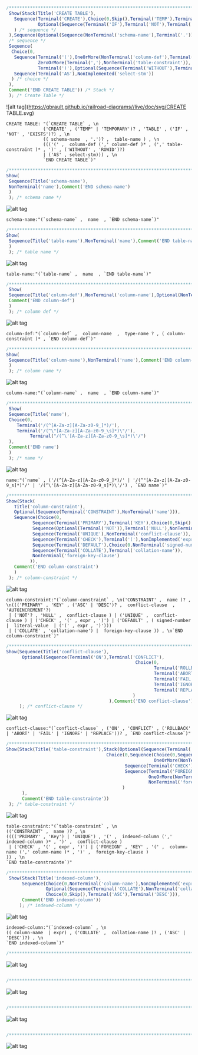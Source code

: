 ```javascript
/**************************************************************************************************************/ 
 Show(Stack(Title('CREATE TABLE'), 
   Sequence(Terminal('CREATE'),Choice(0,Skip(),Terminal('TEMP'),Terminal('TEMPORARY')),Terminal('TABLE'), 
            Optional(Sequence(Terminal('IF'),Terminal('NOT'),Terminal('EXISTS')) 
   ) /* sequence */ 
 ),Sequence(Optional(Sequence(NonTerminal('schema-name'),Terminal('.'))),NonTerminal('table-name')), 
 /* sequence */ 
 Sequence( 
  Choice(0, 
   Sequence(Terminal('('),OneOrMore(NonTerminal('column-def'),Terminal(',')), 
            ZeroOrMore(Terminal(','),NonTerminal('table-constraint')), 
            Terminal(')'),Optional(Sequence(Terminal('WITHOUT'),Terminal('ROWID')))), 
   Sequence(Terminal('AS'),NonImplemented('select-stm')) 
  ) /* choice */ 
 ), 
 Comment('END CREATE TABLE')) /* Stack */ 
 ); /* Create Table */ 
``` 
![alt tag](https://gbrault.github.io/railroad-diagrams//live/doc/svg/CREATE TABLE.svg)
``` 
CREATE TABLE: "(`CREATE TABLE` , \n
              ('CREATE' , ('TEMP' | 'TEMPORARY')? , 'TABLE' , ('IF' , 'NOT' , 'EXISTS')?) , \n
              (( schema-name  , '.')? ,  table-name ) , \n
              ((('(' ,  column-def (',' column-def )* , (',' table-constraint )* , ')' , ('WITHOUT' , 'ROWID')?)
              | ('AS' , select-stm))) , \n
              `END CREATE TABLE`)"
```

```javascript
/**************************************************************************************************************/ 
Show( 
 Sequence(Title('schema-name'), 
 NonTerminal('name'),Comment('END schema-name') 
 )  
 ); /* schema name */ 
```
![alt tag](https://gbrault.github.io/railroad-diagrams//live/doc/svg/schema-name.svg)
```
schema-name:"(`schema-name` ,  name  , `END schema-name`)"
```

```javascript
/**************************************************************************************************************/ 
Show( 
 Sequence(Title('table-name'),NonTerminal('name'),Comment('END table-name') 
 ) 
 ); /* table name */ 
```
![alt tag](https://gbrault.github.io/railroad-diagrams//live/doc/svg/table-name.svg)
```
table-name:"(`table-name` ,  name  , `END table-name`)"
```

```javascript
/**************************************************************************************************************/ 
 Show( 
 Sequence(Title('column-def'),NonTerminal('column-name'),Optional(NonTerminal('type-name')),ZeroOrMore(NonTerminal('column-constraint')), 
 Comment('END column-def') 
 ) 
 ); /* column def */ 
```
![alt tag](https://gbrault.github.io/railroad-diagrams//live/doc/svg/column-def.svg)
```
column-def:"(`column-def` ,  column-name  ,  type-name ? , ( column-constraint )* , `END column-def`)"
```

```javascript
/**************************************************************************************************************/
Show( 
 Sequence(Title('column-name'),NonTerminal('name'),Comment('END column-name') 
 ) 
 ); /* column name */ 
```
![alt tag](https://gbrault.github.io/railroad-diagrams//live/doc/svg/column-name.svg)
```
column-name:"(`column-name` ,  name  , `END column-name`)"
```

```javascript
/**************************************************************************************************************/ 
 Show( 
 Sequence(Title('name'), 
 Choice(0, 
 	Terminal('/(^[A-Za-z][A-Za-z0-9_]*)/'), 
 	Terminal('/(^\"[A-Za-z][A-Za-z0-9_\s]*)\"/'), 
         Terminal("/(^\'[A-Za-z][A-Za-z0-9_\s]*)\'/") 
 ), 
 Comment('END name') 
 ) 
 ); /* name */
```
![alt tag](https://gbrault.github.io/railroad-diagrams//live/doc/svg/name.svg)
```
name:"(`name` , ('/(^[A-Za-z][A-Za-z0-9_]*)/' | '/(^"[A-Za-z][A-Za-z0-9_s]*)"/' | '/(^\'[A-Za-z][A-Za-z0-9_s]*)\'/') , `END name`)"
```

```javascript
/**************************************************************************************************************/
Show(Stack( 
   Title('column-constraint'), 
   Optional(Sequence(Terminal('CONSTRAINT'),NonTerminal('name'))), 
   Sequence(Choice(0, 
          Sequence(Terminal('PRIMARY'),Terminal('KEY'),Choice(0,Skip(),Terminal('ASC'),Terminal('DESC')),NonTerminal('conflict-clause'),Optional(Terminal('AUTOINCREMENT'))), 
          Sequence(Optional(Terminal('NOT')),Terminal('NULL'),NonTerminal('conflict-clause')), 
          Sequence(Terminal('UNIQUE'),NonTerminal('conflict-clause')), 
          Sequence(Terminal('CHECK'),Terminal('('),NonImplemented('expr'),Terminal(')')), 
          Sequence(Terminal('DEFAULT'),Choice(0,NonTerminal('signed-number'),NonTerminal('literal-value'),Sequence(Terminal('('),NonImplemented('expr'),Terminal(')')))), 
          Sequence(Terminal('COLLATE'),Terminal('collation-name')), 
          NonTerminal('foreign-key-clause') 
         )), 
   Comment('END column-constraint') 
   ) 
 ); /* column-constraint */ 
```
![alt tag](https://gbrault.github.io/railroad-diagrams//live/doc/svg/column-constraint.svg)
```
column-constraint:"(`column-constraint` , \n('CONSTRAINT' ,  name )? , \n((('PRIMARY' , 'KEY' , ('ASC' | 'DESC')? ,  conflict-clause  , 'AUTOINCREMENT'?)
 | ('NOT'? , 'NULL' ,  conflict-clause ) | ('UNIQUE' ,  conflict-clause ) | ('CHECK' , '(' , expr , ')') | ('DEFAULT' , ( signed-number  |  literal-value  | ('(' , expr , ')')))
 | ('COLLATE' , 'collation-name') |  foreign-key-clause )) , \n`END column-constraint`)"
```

```javascript
/**************************************************************************************************************/
Show(Sequence(Title('conflict-clause'), 
      Optional(Sequence(Terminal('ON'),Terminal('CONFLICT'), 
                                                 Choice(0, 
                                                        Terminal('ROLLBACK'), 
                                                        Terminal('ABORT'), 
                                                        Terminal('FAIL'), 
                                                        Terminal('IGNORE'), 
                                                        Terminal('REPLACE')) 
                                                ) 
                                       ),Comment('END conflict-clause')) 
     ); /* conflict-clause */
```
![alt tag](https://gbrault.github.io/railroad-diagrams//live/doc/svg/conflict-clause.svg)
```
conflict-clause:"(`conflict-clause` , ('ON' , 'CONFLICT' , ('ROLLBACK' | 'ABORT' | 'FAIL' | 'IGNORE' | 'REPLACE'))? , `END conflict-clause`)"
```

```javascript
/**************************************************************************************************************/ 
Show(Stack(Title('table-constraint'),Stack(Optional(Sequence(Terminal('CONSTRAINT'),NonTerminal('name'))), 
                                      Choice(0,Sequence(Choice(0,Sequence(Terminal('PRIMARY'),Terminal('Key')),Terminal('UNIQUE')),Terminal('('), 
                                                        OneOrMore(NonTerminal('indexed-column'),Terminal(',')),Terminal(')'),NonTerminal('conflict-clause')), 
                                             Sequence(Terminal('CHECK'),Terminal('('),NonImplemented('expr'),Terminal(')')), 
                                             Sequence(Terminal('FOREIGN'),Terminal('KEY'),Terminal('('), 
                                                      OneOrMore(NonTerminal('column-name'),Terminal(',')),Terminal(')'), 
                                                      NonTerminal('foreign-key-clause')) 
                                            )                                           
      ), 
      Comment('END table-constrainte')) 
 ); /* table-constraint */ 
```
![alt tag](https://gbrault.github.io/railroad-diagrams//live/doc/svg/table-constraint.svg)
```
table-constraint:"(`table-constraint` , \n
(('CONSTRAINT' ,  name )? , \n
(((('PRIMARY' , 'Key') | 'UNIQUE') , '(' ,  indexed-column (',' indexed-column )* , ')' ,  conflict-clause )
 | ('CHECK' , '(' , expr , ')') | ('FOREIGN' , 'KEY' , '(' ,  column-name (',' column-name )* , ')' ,  foreign-key-clause )
)) , \n
`END table-constrainte`)"
```

```javascript
/**************************************************************************************************************/
 Show(Stack(Title('indexed-column'), 
      Sequence(Choice(0,NonTerminal('column-name'),NonImplemented('expr')), 
               Optional(Sequence(Terminal('COLLATE'),NonTerminal('collation-name'))), 
               Choice(0,Skip(),Terminal('ASC'),Terminal('DESC'))), 
      Comment('END indexed-column')) 
     ); /* indexed-column */ 
```
![alt tag](https://gbrault.github.io/railroad-diagrams//live/doc/svg/indexed-column.svg)
```
indexed-column:"(`indexed-column` , \n
(( column-name  | expr) , ('COLLATE' ,  collation-name )? , ('ASC' | 'DESC')?) , \n
`END indexed-column`)"
```

```javascript
/**************************************************************************************************************/ 
```
![alt tag](https://gbrault.github.io/railroad-diagrams//live/doc/svg/.svg)
```

```

```javascript
/**************************************************************************************************************/ 
```
![alt tag](https://gbrault.github.io/railroad-diagrams//live/doc/svg/.svg)
```

```

```javascript
/**************************************************************************************************************/ 
```
![alt tag](https://gbrault.github.io/railroad-diagrams//live/doc/svg/.svg)
```

```

```javascript
/**************************************************************************************************************/ 
```
![alt tag](https://gbrault.github.io/railroad-diagrams//live/doc/svg/.svg)
```

```
